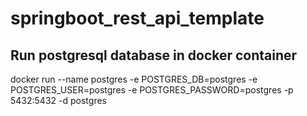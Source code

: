 # springboot_rest_api_template

## Run postgresql database in docker container

docker run --name postgres -e POSTGRES_DB=postgres -e POSTGRES_USER=postgres -e POSTGRES_PASSWORD=postgres -p 5432:5432 -d postgres
